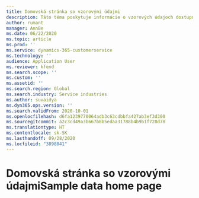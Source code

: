 ```yaml
---
title: Domovská stránka so vzorovými údajmi
description: Táto téma poskytuje informácie o vzorových údajoch dostupných pre Dynamics 365 Project Operations.
author: rumant
manager: AnnBe
ms.date: 06/22/2020
ms.topic: article
ms.prod: ''
ms.service: dynamics-365-customerservice
ms.technology: ''
audience: Application User
ms.reviewer: kfend
ms.search.scope: ''
ms.custom: ''
ms.assetid: ''
ms.search.region: Global
ms.search.industry: Service industries
ms.author: suvaidya
ms.dyn365.ops.version: ''
ms.search.validFrom: 2020-10-01
ms.openlocfilehash: d6fa1239770064adb3c63cdbbfa427ab3ef3d300
ms.sourcegitcommit: a2c3cd49a3b667b8b5edaa31788b4b9b1f728d78
ms.translationtype: HT
ms.contentlocale: sk-SK
ms.lasthandoff: 09/28/2020
ms.locfileid: "3898841"
---
```

# <a name="sample-data-home-page"></a><span data-ttu-id="9f9bb-103">Domovská stránka so vzorovými údajmi</span><span class="sxs-lookup"><span data-stu-id="9f9bb-103">Sample data home page</span></span>
